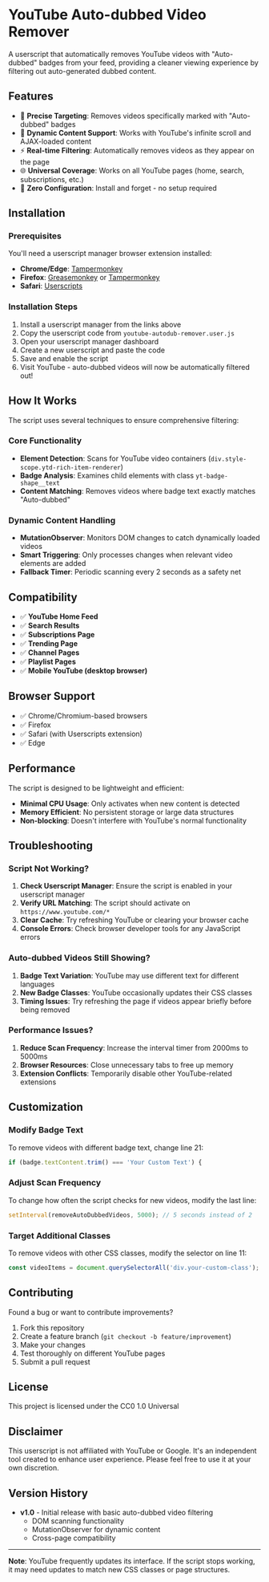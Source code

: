 # YouTube Auto-dubbed Video Remover

A userscript that automatically removes YouTube videos with "Auto-dubbed" badges from your feed, providing a cleaner viewing experience by filtering out auto-generated dubbed content.

## Features

- 🎯 **Precise Targeting**: Removes videos specifically marked with "Auto-dubbed" badges
- 🔄 **Dynamic Content Support**: Works with YouTube's infinite scroll and AJAX-loaded content
- ⚡ **Real-time Filtering**: Automatically removes videos as they appear on the page
- 🌐 **Universal Coverage**: Works on all YouTube pages (home, search, subscriptions, etc.)
- 🔧 **Zero Configuration**: Install and forget - no setup required

## Installation

### Prerequisites
You'll need a userscript manager browser extension installed:

- **Chrome/Edge**: [Tampermonkey](https://chrome.google.com/webstore/detail/tampermonkey/dhdgffkkebhmkfjojejmpbldmpobfkfo)
- **Firefox**: [Greasemonkey](https://addons.mozilla.org/en-US/firefox/addon/greasemonkey/) or [Tampermonkey](https://addons.mozilla.org/en-US/firefox/addon/tampermonkey/)
- **Safari**: [Userscripts](https://apps.apple.com/app/userscripts/id1463298887)

### Installation Steps

1. Install a userscript manager from the links above
2. Copy the userscript code from `youtube-autodub-remover.user.js`
3. Open your userscript manager dashboard
4. Create a new userscript and paste the code
5. Save and enable the script
6. Visit YouTube - auto-dubbed videos will now be automatically filtered out!

## How It Works

The script uses several techniques to ensure comprehensive filtering:

### Core Functionality
- **Element Detection**: Scans for YouTube video containers (`div.style-scope.ytd-rich-item-renderer`)
- **Badge Analysis**: Examines child elements with class `yt-badge-shape__text`
- **Content Matching**: Removes videos where badge text exactly matches "Auto-dubbed"

### Dynamic Content Handling
- **MutationObserver**: Monitors DOM changes to catch dynamically loaded videos
- **Smart Triggering**: Only processes changes when relevant video elements are added
- **Fallback Timer**: Periodic scanning every 2 seconds as a safety net

## Compatibility

- ✅ **YouTube Home Feed**
- ✅ **Search Results**
- ✅ **Subscriptions Page**
- ✅ **Trending Page**
- ✅ **Channel Pages**
- ✅ **Playlist Pages**
- ✅ **Mobile YouTube (desktop browser)**

## Browser Support

- ✅ Chrome/Chromium-based browsers
- ✅ Firefox
- ✅ Safari (with Userscripts extension)
- ✅ Edge

## Performance

The script is designed to be lightweight and efficient:

- **Minimal CPU Usage**: Only activates when new content is detected
- **Memory Efficient**: No persistent storage or large data structures
- **Non-blocking**: Doesn't interfere with YouTube's normal functionality

## Troubleshooting

### Script Not Working?

1. **Check Userscript Manager**: Ensure the script is enabled in your userscript manager
2. **Verify URL Matching**: The script should activate on `https://www.youtube.com/*`
3. **Clear Cache**: Try refreshing YouTube or clearing your browser cache
4. **Console Errors**: Check browser developer tools for any JavaScript errors

### Auto-dubbed Videos Still Showing?

1. **Badge Text Variation**: YouTube may use different text for different languages
2. **New Badge Classes**: YouTube occasionally updates their CSS classes
3. **Timing Issues**: Try refreshing the page if videos appear briefly before being removed

### Performance Issues?

1. **Reduce Scan Frequency**: Increase the interval timer from 2000ms to 5000ms
2. **Browser Resources**: Close unnecessary tabs to free up memory
3. **Extension Conflicts**: Temporarily disable other YouTube-related extensions

## Customization

### Modify Badge Text
To remove videos with different badge text, change line 21:
```javascript
if (badge.textContent.trim() === 'Your Custom Text') {
```

### Adjust Scan Frequency
To change how often the script checks for new videos, modify the last line:
```javascript
setInterval(removeAutoDubbedVideos, 5000); // 5 seconds instead of 2
```

### Target Additional Classes
To remove videos with other CSS classes, modify the selector on line 11:
```javascript
const videoItems = document.querySelectorAll('div.your-custom-class');
```

## Contributing

Found a bug or want to contribute improvements?

1. Fork this repository
2. Create a feature branch (`git checkout -b feature/improvement`)
3. Make your changes
4. Test thoroughly on different YouTube pages
5. Submit a pull request

## License

This project is licensed under the CC0 1.0 Universal

## Disclaimer

This userscript is not affiliated with YouTube or Google. It's an independent tool created to enhance user experience. Please feel free to use it at your own discretion.

## Version History

- **v1.0** - Initial release with basic auto-dubbed video filtering
  - DOM scanning functionality
  - MutationObserver for dynamic content
  - Cross-page compatibility

---

**Note**: YouTube frequently updates its interface. If the script stops working, it may need updates to match new CSS classes or page structures.
